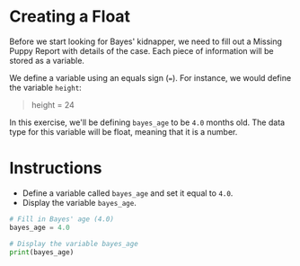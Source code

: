 # Creating a Float

Before we start looking for Bayes' kidnapper, we need to fill out a Missing Puppy Report with details of the case. Each piece of information will be stored as a variable.

We define a variable using an equals sign (`=`). For instance, we would define the variable `height`:

> height = 24

In this exercise, we'll be defining `bayes_age` to be `4.0` months old. The data type for this variable will be float, meaning that it is a number.

# Instructions 

* Define a variable called `bayes_age` and set it equal to `4.0`.
* Display the variable `bayes_age`.

```python
# Fill in Bayes' age (4.0)
bayes_age = 4.0

# Display the variable bayes_age
print(bayes_age)
```







